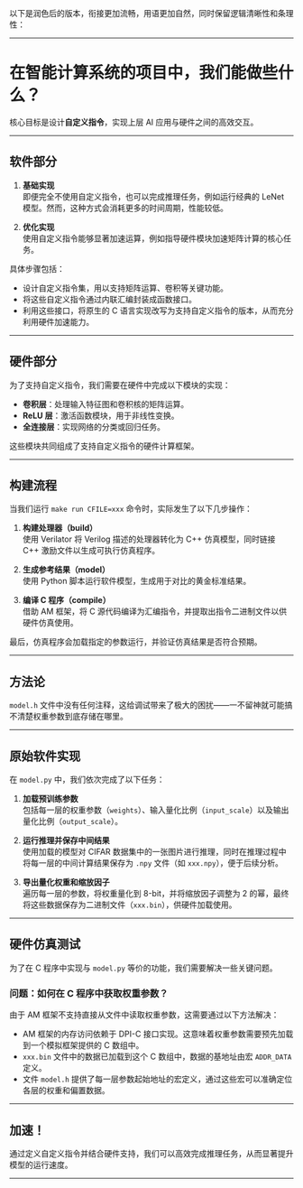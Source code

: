 以下是润色后的版本，衔接更加流畅，用语更加自然，同时保留逻辑清晰性和条理性：

---

# 在智能计算系统的项目中，我们能做些什么？

核心目标是设计**自定义指令**，实现上层 AI 应用与硬件之间的高效交互。

---

## 软件部分

1. **基础实现**  
   即便完全不使用自定义指令，也可以完成推理任务，例如运行经典的 LeNet 模型。然而，这种方式会消耗更多的时间周期，性能较低。

2. **优化实现**  
   使用自定义指令能够显著加速运算，例如指导硬件模块加速矩阵计算的核心任务。

具体步骤包括：
- 设计自定义指令集，用以支持矩阵运算、卷积等关键功能。
- 将这些自定义指令通过内联汇编封装成函数接口。
- 利用这些接口，将原生的 C 语言实现改写为支持自定义指令的版本，从而充分利用硬件加速能力。

---

## 硬件部分

为了支持自定义指令，我们需要在硬件中完成以下模块的实现：
- **卷积层**：处理输入特征图和卷积核的矩阵运算。
- **ReLU 层**：激活函数模块，用于非线性变换。
- **全连接层**：实现网络的分类或回归任务。

这些模块共同组成了支持自定义指令的硬件计算框架。

---

## 构建流程

当我们运行 `make run CFILE=xxx` 命令时，实际发生了以下几步操作：

1. **构建处理器（build）**  
   使用 Verilator 将 Verilog 描述的处理器转化为 C++ 仿真模型，同时链接 C++ 激励文件以生成可执行仿真程序。

2. **生成参考结果（model）**  
   使用 Python 脚本运行软件模型，生成用于对比的黄金标准结果。

3. **编译 C 程序（compile）**  
   借助 AM 框架，将 C 源代码编译为汇编指令，并提取出指令二进制文件以供硬件仿真使用。

最后，仿真程序会加载指定的参数运行，并验证仿真结果是否符合预期。

---

## 方法论

`model.h` 文件中没有任何注释，这给调试带来了极大的困扰——一不留神就可能搞不清楚权重参数到底存储在哪里。

---

## 原始软件实现

在 `model.py` 中，我们依次完成了以下任务：
1. **加载预训练参数**  
   包括每一层的权重参数（`weights`）、输入量化比例（`input_scale`）以及输出量化比例（`output_scale`）。

2. **运行推理并保存中间结果**  
   使用加载的模型对 CIFAR 数据集中的一张图片进行推理，同时在推理过程中将每一层的中间计算结果保存为 `.npy` 文件（如 `xxx.npy`），便于后续分析。

3. **导出量化权重和缩放因子**  
   遍历每一层的参数，将权重量化到 8-bit，并将缩放因子调整为 2 的幂，最终将这些数据保存为二进制文件（`xxx.bin`），供硬件加载使用。

---

## 硬件仿真测试

为了在 C 程序中实现与 `model.py` 等价的功能，我们需要解决一些关键问题。

### 问题：如何在 C 程序中获取权重参数？
由于 AM 框架不支持直接从文件中读取权重参数，这需要通过以下方法解决：

- AM 框架的内存访问依赖于 DPI-C 接口实现。这意味着权重参数需要预先加载到一个模拟框架提供的 C 数组中。
- `xxx.bin` 文件中的数据已加载到这个 C 数组中，数据的基地址由宏 `ADDR_DATA` 定义。
- 文件 `model.h` 提供了每一层参数起始地址的宏定义，通过这些宏可以准确定位各层的权重和偏置数据。

---

## 加速！

通过定义自定义指令并结合硬件支持，我们可以高效完成推理任务，从而显著提升模型的运行速度。

---

